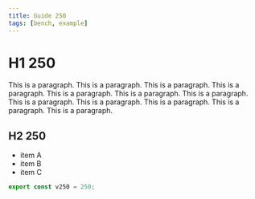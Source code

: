 ```yaml
---
title: Guide 250
tags: [bench, example]
---
```


# H1 250

This is a paragraph. This is a paragraph. This is a paragraph. This is a paragraph. This is a paragraph. This is a paragraph. This is a paragraph. This is a paragraph. This is a paragraph. This is a paragraph. This is a paragraph. This is a paragraph. 

## H2 250

- item A
- item B
- item C

```ts
export const v250 = 250;
```